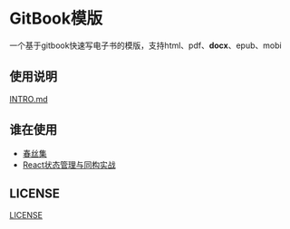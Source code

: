 # GitBook模版
一个基于gitbook快速写电子书的模版，支持html、pdf、**docx**、epub、mobi

## 使用说明
[INTRO.md](INTRO.md)

## 谁在使用
- [春丝集](http://yanhaijing.com/spring/)
- [React状态管理与同构实战](http://item.jd.com/12403508.html)

## LICENSE
[LICENSE](./LICENSE.md)
